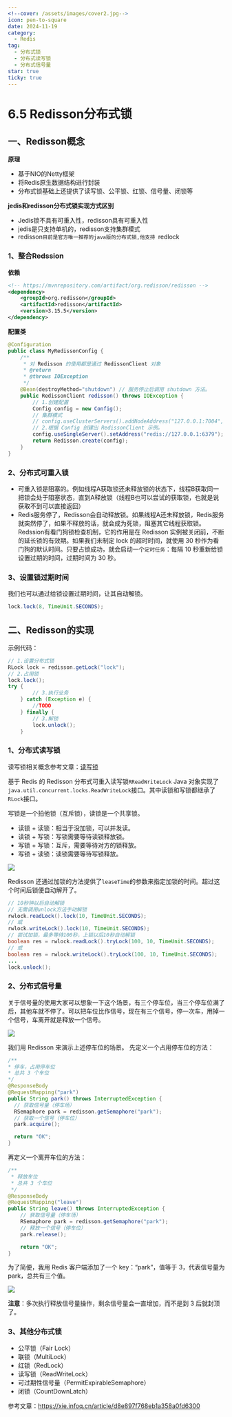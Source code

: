 ```yaml
---
<!--cover: /assets/images/cover2.jpg-->
icon: pen-to-square
date: 2024-11-19
category:
  - Redis
tag:
  - 分布式锁
  - 分布式读写锁
  - 分布式信号量
star: true
ticky: true
---
```

# 6.5 Redisson分布式锁

## 一、Redisson概念

**原理**

- 基于NIO的Netty框架
- 将Redis原生数据结构进行封装
- 分布式锁基础上还提供了读写锁、公平锁、红锁、信号量、闭锁等

**jedis和redisson分布式锁实现方式区别**

- Jedis锁不具有可重入性，redisson具有可重入性
- jedis是只支持单机的，redisson支持集群模式
- redisson`目前是官方唯一推荐的java版的分布式锁,他支持 `redlock

### 1、整合Redssion

**依赖**

```xml
<!-- https://mvnrepository.com/artifact/org.redisson/redisson -->
<dependency>
    <groupId>org.redisson</groupId>
    <artifactId>redisson</artifactId>
    <version>3.15.5</version>
</dependency>
```

**配置类**

```java
@Configuration
public class MyRedissonConfig {
    /**
     * 对 Redisson 的使用都是通过 RedissonClient 对象
     * @return
     * @throws IOException
     */
    @Bean(destroyMethod="shutdown") // 服务停止后调用 shutdown 方法。
    public RedissonClient redisson() throws IOException {
        // 1.创建配置
        Config config = new Config();
        // 集群模式
        // config.useClusterServers().addNodeAddress("127.0.0.1:7004", "127.0.0.1:7001");
        // 2.根据 Config 创建出 RedissonClient 示例。
        config.useSingleServer().setAddress("redis://127.0.0.1:6379");
        return Redisson.create(config);
    }
}

```

### 2、分布式可重入锁

- 可重入锁是阻塞的。例如线程A获取锁还未释放锁的状态下，线程B获取同一把锁会处于阻塞状态，直到A释放锁（线程B也可以尝试的获取锁，也就是说获取不到可以直接返回）
- Redis服务停了，Redisson会自动释放锁。如果线程A还未释放锁，Redis服务就突然停了，如果不释放的话，就会成为死锁，阻塞其它线程获取锁。Redssion有看门狗锁检查机制，它的作用是在 Redisson 实例被关闭前，不断的延长锁的有效期。如果我们未制定 lock 的超时时间，就使用 30 秒作为看门狗的默认时间。只要占锁成功，就会启动一个`定时任务`：每隔 10 秒重新给锁设置过期的时间，过期时间为 30 秒。

### 3、设置锁过期时间

我们也可以通过给锁设置过期时间，让其自动解锁。

```java
lock.lock(8, TimeUnit.SECONDS);
```

## 二、Redisson的实现

示例代码：

```java
// 1.设置分布式锁
RLock lock = redisson.getLock("lock");
// 2.占用锁
lock.lock();
try {
        // 3.执行业务
    } catch (Exception e) {
        //TODO
    } finally {
        // 3.解锁
        lock.unlock();
    }
```



### 1、分布式读写锁

读写锁相关概念参考文章：[读写锁](https://ranqingisfine.github.io/myBlog/%E5%9B%9B%E3%80%81%E5%B9%B6%E5%8F%91%E7%BC%96%E7%A8%8B/4.5%20Java%E4%B8%AD%E7%9A%84%E9%94%81/4.5.4%20%E8%AF%BB%E5%86%99%E9%94%81.html)

基于 Redis 的 Redisson 分布式可重入读写锁`RReadWriteLock` Java 对象实现了`java.util.concurrent.locks.ReadWriteLock`接口。其中读锁和写锁都继承了 `RLock`接口。

写锁是一个拍他锁（互斥锁），读锁是一个共享锁。

- 读锁 + 读锁：相当于没加锁，可以并发读。
- 读锁 + 写锁：写锁需要等待读锁释放锁。
- 写锁 + 写锁：互斥，需要等待对方的锁释放。
- 写锁 + 读锁：读锁需要等待写锁释放。

![](pic/14.jpg)

 Redisson 还通过加锁的方法提供了`leaseTime`的参数来指定加锁的时间。超过这个时间后锁便自动解开了。

```java
// 10秒钟以后自动解锁
// 无需调用unlock方法手动解锁
rwlock.readLock().lock(10, TimeUnit.SECONDS);
// 或
rwlock.writeLock().lock(10, TimeUnit.SECONDS);
// 尝试加锁，最多等待100秒，上锁以后10秒自动解锁
boolean res = rwlock.readLock().tryLock(100, 10, TimeUnit.SECONDS);
// 或
boolean res = rwlock.writeLock().tryLock(100, 10, TimeUnit.SECONDS);
...
lock.unlock();
```

### 2、分布式信号量

关于信号量的使用大家可以想象一下这个场景，有三个停车位，当三个停车位满了后，其他车就不停了。可以把车位比作信号，现在有三个信号，停一次车，用掉一个信号，车离开就是释放一个信号。

![](pic/15.jpg)

我们用 Redisson 来演示上述停车位的场景。
先定义一个占用停车位的方法：

```java
/**
* 停车，占用停车位
* 总共 3 个车位
*/
@ResponseBody
@RequestMapping("park")
public String park() throws InterruptedException {
  // 获取信号量（停车场）
  RSemaphore park = redisson.getSemaphore("park");
  // 获取一个信号（停车位）
  park.acquire();

  return "OK";
}

```

再定义一个离开车位的方法：

```java
/**
 * 释放车位
 * 总共 3 个车位
 */
@ResponseBody
@RequestMapping("leave")
public String leave() throws InterruptedException {
    // 获取信号量（停车场）
    RSemaphore park = redisson.getSemaphore("park");
    // 释放一个信号（停车位）
    park.release();

    return "OK";
}

```

为了简便，我用 Redis 客户端添加了一个 key：“park”，值等于 3，代表信号量为 park，总共有三个值。

![](pic/16.jpg)

**注意**：多次执行释放信号量操作，剩余信号量会一直增加，而不是到 3 后就封顶了。



### 3、其他分布式锁

- 公平锁（Fair Lock）
- 联锁（MultiLock）
- 红锁（RedLock）
- 读写锁（ReadWriteLock）
- 可过期性信号量（PermitExpirableSemaphore）
- 闭锁（CountDownLatch）





参考文章：https://xie.infoq.cn/article/d8e897f768eb1a358a0fd6300

